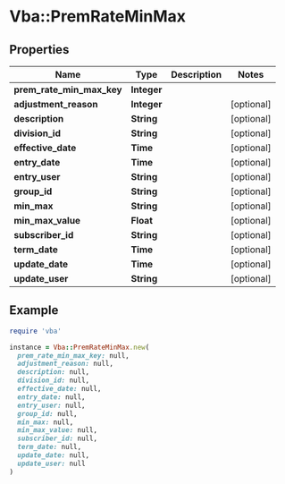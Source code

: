 # Vba::PremRateMinMax

## Properties

| Name | Type | Description | Notes |
| ---- | ---- | ----------- | ----- |
| **prem_rate_min_max_key** | **Integer** |  |  |
| **adjustment_reason** | **Integer** |  | [optional] |
| **description** | **String** |  | [optional] |
| **division_id** | **String** |  | [optional] |
| **effective_date** | **Time** |  | [optional] |
| **entry_date** | **Time** |  | [optional] |
| **entry_user** | **String** |  | [optional] |
| **group_id** | **String** |  | [optional] |
| **min_max** | **String** |  | [optional] |
| **min_max_value** | **Float** |  | [optional] |
| **subscriber_id** | **String** |  | [optional] |
| **term_date** | **Time** |  | [optional] |
| **update_date** | **Time** |  | [optional] |
| **update_user** | **String** |  | [optional] |

## Example

```ruby
require 'vba'

instance = Vba::PremRateMinMax.new(
  prem_rate_min_max_key: null,
  adjustment_reason: null,
  description: null,
  division_id: null,
  effective_date: null,
  entry_date: null,
  entry_user: null,
  group_id: null,
  min_max: null,
  min_max_value: null,
  subscriber_id: null,
  term_date: null,
  update_date: null,
  update_user: null
)
```

